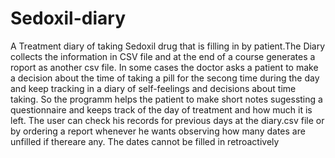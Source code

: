 # Sedoxil-diary
A Treatment diary of taking Sedoxil drug that is filling in by patient.The Diary collects the information in CSV file and at the end of a course generates a roport as another csv file.
In some cases the doctor asks a patient to make a decision about the time of taking a pill for the secong time during the day and keep tracking in a diary of self-feelings
and decisions about time taking. So the programm helps the patient to make short notes sugessting a questionnaire and keeps track of the day of treatment and how much it is left. The user can check his records for previous days at the diary.csv file or by ordering a report whenever he wants observing how many dates are unfilled if thereare any. The dates cannot be filled in retroactively

